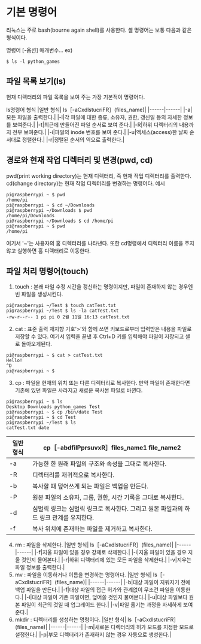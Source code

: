 # 기본 명령어

리눅스는 주로 bash(bourne again shell)를 사용한다.
셸 명령어는 보통 다음과 같은 형식이다.

명령어 [-옵션] 매개변수...
ex)
```Linux
$ ls -l python_games
```

## 파일 목록 보기(ls)
현재 디렉터리의 파일 목록을 보여 주는 가장 기본적이 명령어다.

ls명령어 형식
|일반 형식| ls［-aCxdlstucriFR］(files_name)|
|------|------|
|-a|모든 파일을 출력한다.|
|-l|각 파일에 대한 종류, 소유자, 권한, 갱신일 등의 자세한 정보를 보여준다.|
|-t|최근에 만들어진 파일 순서로 보여 준다.|
|-R|하위 디렉터리의 내용까지 전부 보여준다.|
|-i|파일의 inode 번호를 보여 준다.|
|-u|엑세스(access)한 날짜 순서대로 정렬한다.|
|-r|정렬된 순서의 역으로 출력한다.|

## 경로와 현재 작업 디렉터리 및 변경(pwd, cd)
pwd(print working directory)는 현재 디렉터리, 즉 현재 작업 디렉터리를 출력한다.
cd(change directory)는 현재 작업 디렉터리를 변경하는 명령어다.
예시
```linux
pi@raspberrypi ~ $ pwd
/home/pi
pi@raspberrypi ~ $ cd ~/Downloads
pi@raspberrypi ~/Downloads $ pwd
/home/pi/Downloads
pi@raspberrypi ~/Downloads $ cd /home/pi
pi@raspberrypi ~ $ pwd
/home/pi
```
여기서 '~'는 사용자의 홈 디렉터리를 나타낸다. 또한 cd명령에서 디렉터리 이름을 주지 않고 실행하면 홈 디렉터리로 이동한다.

## 파일 처리 명령어(touch)
1. touch : 본래 파일 수정 시간을 갱신하는 명령이지만, 파일이 존재하지 않는 경우엔 빈 파일을 생성시킨다.
```linux
pi@raspberrypi ~/Test $ touch catTest.txt
pi@raspberrypi ~/Test $ ls -la catTest.txt
-rw-r--r-- 1 pi pi 0 2월 11일 16:13 catTest.txt
```
2. cat : 표준 출력 재지향 기호'>'와 함께 쓰면 키보드로부터 입력받은 내용을 파일로 저장할 수 있다. 여기서 입력을 끝낸 후 Ctrl+D 키를 입력해야 파일이 저장되고 셸로 돌아오게된다.
```linux
pi@raspberrypi ~ $ cat > catTest.txt
Hello!
^D
pi@raspberrypi ~ $
```
3. cp : 파일을 현재의 위치 또는 다른 디렉터리로 복사한다. 만약 파일이 존재한다면 기존에 있던 파일은 사라지고 새로운 복사본 파일로 바뀐다.
```linux
pi@raspberrypi ~ $ ls
Desktop Downloads python_games Test
pi@raspberrypi ~ $ cp /bin/date Test
pi@raspberrypi ~ $ cd Test
pi@raspberrypi ~/Test $ ls
catTest.txt date
```
|일반 형식| cp［-abdfilPprsuvxR］files_name1 file_name2|
|------|------|
|-a|가능한 한 원래 파일의 구조와 속성을 그대로 복사한다.|
|-R|디렉터리를 재귀적으로 복사한다.|
|-b|복사할 때 덮어쓰게 되는 파일은 백업을 만든다.|
|-P|원본 파일의 소유자, 그룹, 권한, 시간 기록을 그대로 복사한다.|
|-d|심벌릭 링크는 심벌릭 링크로 복사한다. 그리고 원본 파일과의 하드 링크 관계를 유지한다.|
|-f|복사 위치에 존재하는 파일을 제거하고 복사한다.|
4. rm : 파일을 삭제한다.
|일반 형식| ls［-aCxdlstucriFR］(files_name)|
|------|------|
|-f|지울 파일이 있을 경우 강제로 삭제한다.|
|-i|지울 파일이 있을 경우 지울 것인지 물어본다.|
|-r|하위 디렉터리에 있는 모든 파일을 삭제한다.|
|-v|지우는 파일 정보를 출력한다.|
5. mv : 파일을 이동하거나 이름을 변경하는 명령어다.
|일반 형식| ls［-aCxdlstucriFR］(files_name)|
|------|------|
|-b|대상 파일이 지워지기 전에 백업 파일을 만든다.|
|-f|대상 파일의 접근 허가와 관계없이 무조건 파일을 이동한다.|
|-i|대상 파일이 기존 파일이면, 덮어쓸 것인지 물어본다.|
|-u|대상 파일보다 원본 파일이 최근의 것일 때 업그레이드 한다.|
|-v|파일 옮기는 과정을 자세하게 보여준다.|
6. mkdir : 디렉터리를 생성하는 명령이다.
|일반 형식| ls［-aCxdlstucriFR］(files_name)|
|------|------|
|-m|새로운 디렉터리의 허가 모드를 지정한 모드로 설정한다.|
|-p|부모 디렉터리가 존재하지 않는 경우 자동으로 생성한다.|

